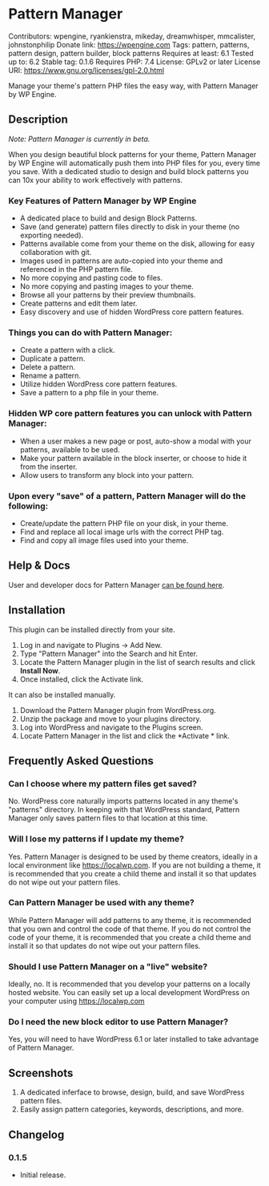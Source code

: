 # Pattern Manager
Contributors: wpengine, ryankienstra, mikeday, dreamwhisper, mmcalister, johnstonphilip
Donate link: https://wpengine.com
Tags: pattern, patterns, pattern design, pattern builder, block patterns
Requires at least: 6.1
Tested up to: 6.2
Stable tag: 0.1.6
Requires PHP: 7.4
License: GPLv2 or later
License URI: https://www.gnu.org/licenses/gpl-2.0.html

Manage your theme's pattern PHP files the easy way, with Pattern Manager by WP Engine.

## Description

*Note: Pattern Manager is currently in beta.*

When you design beautiful block patterns for your theme, Pattern Manager by WP Engine will automatically push them into PHP files for you, every time you save. With a dedicated studio to design and build block patterns you can 10x your ability to work effectively with patterns.

### Key Features of Pattern Manager by WP Engine
 * A dedicated place to build and design Block Patterns.
 * Save (and generate) pattern files directly to disk in your theme (no exporting needed).
 * Patterns available come from your theme on the disk, allowing for easy collaboration with git.
 * Images used in patterns are auto-copied into your theme and referenced in the PHP pattern file.
 * No more copying and pasting code to files.
 * No more copying and pasting images to your theme.
 * Browse all your patterns by their preview thumbnails.
 * Create patterns and edit them later.
 * Easy discovery and use of hidden WordPress core pattern features.

### Things you can do with Pattern Manager:
 * Create a pattern with a click.
 * Duplicate a pattern.
 * Delete a pattern.
 * Rename a pattern.
 * Utilize hidden WordPress core pattern features.
 * Save a pattern to a php file in your theme.

### Hidden WP core pattern features you can unlock with Pattern Manager:
 * When a user makes a new page or post, auto-show a modal with your patterns, available to be used.
 * Make your pattern available in the block inserter, or choose to hide it from the inserter.
 * Allow users to transform any block into your pattern.

### Upon every "save" of a pattern, Pattern Manager will do the following:
 * Create/update the pattern PHP file on your disk, in your theme.
 * Find and replace all local image urls with the correct PHP tag.
 * Find and copy all image files used into your theme.


## Help & Docs

User and developer docs for Pattern Manager [can be found here](https://developer.wpengine.com/pattern-manager/).

## Installation

This plugin can be installed directly from your site.

1. Log in and navigate to Plugins &rarr; Add New.
2. Type "Pattern Manager" into the Search and hit Enter.
3. Locate the Pattern Manager plugin in the list of search results and click **Install Now**.
4. Once installed, click the Activate link.

It can also be installed manually.

1. Download the Pattern Manager plugin from WordPress.org.
2. Unzip the package and move to your plugins directory.
3. Log into WordPress and navigate to the Plugins screen.
4. Locate Pattern Manager in the list and click the *Activate * link.

## Frequently Asked Questions

### Can I choose where my pattern files get saved?

No. WordPress core naturally imports patterns located in any theme's "patterns" directory. In keeping with that WordPress standard, Pattern Manager only saves pattern files to that location at this time.

### Will I lose my patterns if I update my theme?

Yes. Pattern Manager is designed to be used by theme creators, ideally in a local environment like https://localwp.com. If you are not building a theme, it is recommended that you create a child theme and install it so that updates do not wipe out your pattern files.

### Can Pattern Manager be used with any theme?

While Pattern Manager will add patterns to any theme, it is recommended that you own and control the code of that theme. If you do not control the code of your theme, it is recommended that you create a child theme and install it so that updates do not wipe out your pattern files.

### Should I use Pattern Manager on a "live" website?
Ideally, no. It is recommended that you develop your patterns on a locally hosted website. You can easily set up a local development WordPress on your computer using https://localwp.com

### Do I need the new block editor to use Pattern Manager?

Yes, you will need to have WordPress 6.1 or later installed to take advantage of Pattern Manager.

## Screenshots

1. A dedicated inferface to browse, design, build, and save WordPress pattern files.
2. Easily assign pattern categories, keywords, descriptions, and more.

## Changelog

### 0.1.5
 * Initial release.
